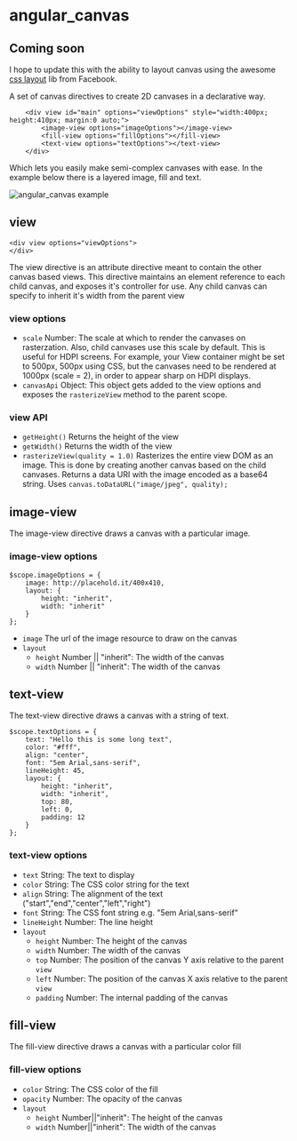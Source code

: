 # angular_canvas
## Coming soon
I hope to update this with the ability to layout canvas using the awesome [css layout](https://github.com/facebook/css-layout) lib from Facebook.

A set of canvas directives to create 2D canvases in a declarative way.
```
    <div view id="main" options="viewOptions" style="width:400px; height:410px; margin:0 auto;">
        <image-view options="imageOptions"></image-view>
        <fill-view options="fillOptions"></fill-view>
        <text-view options="textOptions"></text-view>
    </div>
```
Which lets you easily make semi-complex canvases with ease. In the example below there is a layered image, fill and text. 

![angular_canvas example](http://i.imgur.com/j8p9V1o.png)

## view
```
<div view options="viewOptions">
</div>
```
The view directive is an attribute directive meant to contain the other canvas based views. This directive maintains an element reference to each child canvas, and exposes it's controller for use. Any child canvas can specify to inherit it's width from the parent view

### view options
- ```scale``` Number:
The scale at which to render the canvases on rasterzation. Also, child canvases use this scale by default. This is useful for HDPI screens. For example, your View container might be set to 500px, 500px using CSS, but the canvases need to be rendered at 1000px (scale = 2), in order to appear sharp on HDPI displays. 
- ```canvasApi``` Object: This object gets added to the view options and exposes the ```rasterizeView``` method to the parent scope.

### view API
- ```getHeight()``` 
Returns the height of the view
- ```getWidth()```
Returns the width of the view
- ```rasterizeView(quality = 1.0)```
Rasterizes the entire view DOM as an image. This is done by creating another canvas based on the child canvases. Returns a data URI with the image encoded as a base64 string. Uses ```canvas.toDataURL("image/jpeg", quality);```

## image-view
The image-view directive draws a canvas with a particular image.

### image-view options
```
$scope.imageOptions = {
    image: http://placehold.it/400x410,
    layout: {
        height: "inherit",
        width: "inherit"
    }
};
```
- ```image```
The url of the image resource to draw on the canvas
- ```layout```
  - ```height``` Number || "inherit": The width of the canvas
  - ```width``` Number || "inherit": The width of the canvas

## text-view
The text-view directive draws a canvas with a string of text.

```
$scope.textOptions = {
    text: "Hello this is some long text",
    color: "#fff",
    align: "center",
    font: "5em Arial,sans-serif",
    lineHeight: 45,
    layout: {
        height: "inherit",
        width: "inherit",
        top: 80,
        left: 0,
        padding: 12
    }
};
```

### text-view options
- ```text``` String: The text to display
- ```color``` String: The CSS color string for the text
- ```align``` String: The alignment of the text ("start","end","center","left","right")
- ```font``` String: The CSS font string e.g. "5em Arial,sans-serif"
- ```lineHeight``` Number: The line height
- ```layout```
    - ```height``` Number: The height of the canvas
    - ```width``` Number: The width of the canvas
    - ```top``` Number: The position of the canvas Y axis relative to the parent ```view```
    - ```left``` Number: The position of the canvas X axis relative to the parent ```view```
    - ```padding``` Number: The internal padding of the canvas
    
## fill-view
The fill-view directive draws a canvas with a particular color fill

### fill-view options
- ```color``` String: The CSS color of the fill
- ```opacity``` Number: The opacity of the canvas 
- ```layout```
    - ```height``` Number||"inherit": The height of the canvas 
    - ```width``` Number||"inherit": The width of the canvas
